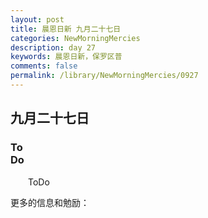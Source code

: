 ```yaml
---
layout: post
title: 晨恩日新 九月二十七日
categories: NewMorningMercies
description: day 27
keywords: 晨恩日新，保罗区普
comments: false
permalink: /library/NewMorningMercies/0927
---
```


## 九月二十七日

### To <br> Do

&emsp;&emsp;ToDo

更多的信息和勉励：[]()
